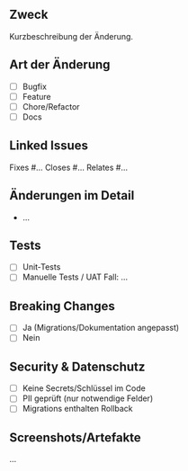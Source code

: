 ## Zweck
Kurzbeschreibung der Änderung.

## Art der Änderung
- [ ] Bugfix
- [ ] Feature
- [ ] Chore/Refactor
- [ ] Docs

## Linked Issues
Fixes #…  Closes #…  Relates #…

## Änderungen im Detail
- …

## Tests
- [ ] Unit‑Tests
- [ ] Manuelle Tests / UAT Fall: …

## Breaking Changes
- [ ] Ja (Migrations/Dokumentation angepasst)
- [ ] Nein

## Security & Datenschutz
- [ ] Keine Secrets/Schlüssel im Code
- [ ] PII geprüft (nur notwendige Felder)
- [ ] Migrations enthalten Rollback

## Screenshots/Artefakte
…

